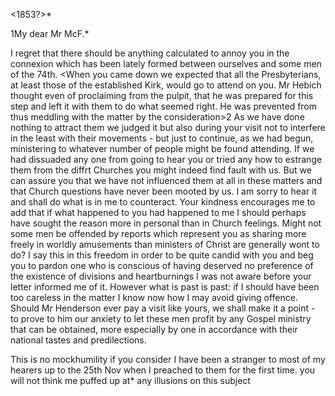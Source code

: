  <1853?>*

1My dear Mr McF.*

I regret that there should be anything calculated to annoy you in the connexion which has been lately formed between ourselves and some men of the 74th. <When you came down we expected that all the Presbyterians, at least those of the established Kirk, would go to attend on you. Mr Hebich thought even of proclaiming from the pulpit, that he was prepared for this step and left it with them to do what seemed right. He was prevented from thus meddling with the matter by the consideration>2 As we have done nothing to attract them we judged it but also during your visit not to interfere in the least with their movements - but just to continue, as we had begun, ministering to whatever number of people might be found attending. 
If we had dissuaded any one from going to hear you or tried any how to estrange them from the diffrt Churches you might indeed find fault with us. But we can assure you that we have not influenced them at all in these matters and that Church questions have never been mooted by us. 
I am sorry to hear it and shall do what is in me to counteract. Your kindness encourages me to add that if what happened to you had happened to me I should perhaps have sought the reason more in personal than in Church feelings. Might not some men be offended by reports which represent you as sharing more freely in worldly amusements than ministers of Christ are generally wont to do? I say this in this freedom in order to be quite candid with you and beg you to pardon one who is conscious of having deserved no preference of the existence of divisions and heartburnings I was not aware before your letter informed me of it. However what is past is past: if I should have been too careless in the matter I know now how I may avoid giving offence. Should Mr Henderson ever pay a visit like yours, we shall make it a point - to prove to him our anxiety to let these men profit by any Gospel ministry that can be obtained, more especially by one in accordance with their national tastes and predilections.

This is no mockhumility if you consider I have been a stranger to most of my hearers up to the 25th Nov when I preached to them for the first time. you will not think me puffed up at* any illusions on this subject 
